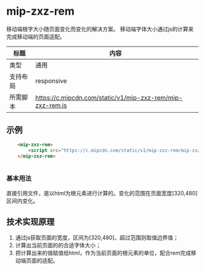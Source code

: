 # mip-zxz-rem

移动端根字大小随页面变化而变化的解决方案。
移动端字体大小通过js的计算来完成移动端的页面适配。

标题|内容
----|----
类型|通用
支持布局|responsive
所需脚本|https://c.mipcdn.com/static/v1/mip-zxz-rem/mip-zxz-rem.js

## 示例
```html
    <mip-zxz-rem>
        <script src="https://c.mipcdn.com/static/v1/mip-zxz-rem/mip-zxz-rem.js"></script>
    </mip-zxz-rem>
    
```
### 基本用法
直接引用文件，是以html为根元素进行计算的。变化的范围在页面宽度[320,480]区间内变化。


## 技术实现原理
1. 通过js获取页面的宽度，区间为[320,480]，超过范围则取值边界值；
2. 计算出当前页面的的合适字体大小；
3. 把计算出来的值赋值给html，作为当前页面的根元素的单位，配合rem完成移动端页面的适配。
